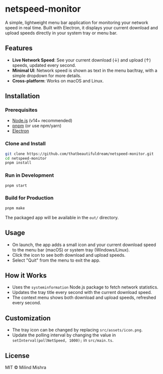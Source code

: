# netspeed-monitor

A simple, lightweight menu bar application for monitoring your network speed in real time. Built with Electron, it displays your current download and upload speeds directly in your system tray or menu bar.

## Features

- **Live Network Speed**: See your current download (↓) and upload (↑) speeds, updated every second.
- **Minimal UI**: Network speed is shown as text in the menu bar/tray, with a simple dropdown for more details.
- **Cross-platform**: Works on macOS and Linux.

## Installation

### Prerequisites

- [Node.js](https://nodejs.org/) (v14+ recommended)
- [pnpm](https://pnpm.io/) (or use npm/yarn)
- [Electron](https://www.electronjs.org/)

### Clone and Install

```sh
git clone https://github.com/thatbeautifuldream/netspeed-monitor.git
cd netspeed-monitor
pnpm install
```

### Run in Development

```sh
pnpm start
```

### Build for Production

```sh
pnpm make
```

The packaged app will be available in the `out/` directory.

## Usage

- On launch, the app adds a small icon and your current download speed to the menu bar (macOS) or system tray (Windows/Linux).
- Click the icon to see both download and upload speeds.
- Select "Quit" from the menu to exit the app.

## How it Works

- Uses the `systeminformation` Node.js package to fetch network statistics.
- Updates the tray title every second with the current download speed.
- The context menu shows both download and upload speeds, refreshed every second.

## Customization

- The tray icon can be changed by replacing `src/assets/icon.png`.
- Update the polling interval by changing the value in `setInterval(pollNetSpeed, 1000);` in `src/main.ts`.

## License

MIT © Milind Mishra
